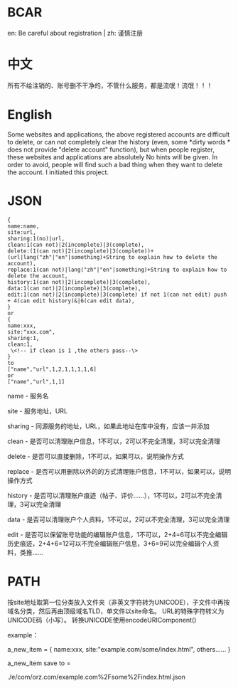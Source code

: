 # BCAR
en: Be careful about registration | zh: 谨慎注册

# 中文
所有不给注销的、账号删不干净的，不管什么服务，都是流氓！流氓！！！

# English
Some websites and applications, the above registered accounts are difficult to delete, or can not completely clear the history (even, some *dirty words * does not provide "delete account" function), but when people register, these websites and applications are absolutely No hints will be given. 
In order to avoid, people will find such a bad thing when they want to delete the account. I initiated this project.

# JSON
```
{
name:name,
site:url,
sharing:1(no)|url,
clean:1(can not)|2(incomplete)|3(complete),
delete:(1(can not)|2(incomplete)|3(complete))+
(url|lang("zh"|"en"|something)+String to explain how to delete the account),
replace:1(can not)|lang("zh"|"en"|something)+String to explain how to delete the account,
history:1(can not)|2(incomplete)|3(complete),
data:1(can not)|2(incomplete)|3(complete),
edit:1(can not)|2(incomplete)|3(complete) if not 1(can not edit) push + 4(can edit history)&|6(can edit data),
}
or
{
name:xxx,
site:"xxx.com",
sharing:1,
clean:1,
 \<!-- if clean is 1 ,the others pass--\>
}
to
["name","url",1,2,1,1,1,1,6]
or
["name","url",1,1]
```
name - 服务名

site - 服务地址，URL

sharing - 同源服务的地址，URL，如果此地址在库中没有，应该一并添加

clean - 是否可以清理账户信息，1不可以，2可以不完全清理，3可以完全清理

delete - 是否可以直接删除，1不可以，如果可以，说明操作方式

replace - 是否可以用删除以外的的方式清理账户信息，1不可以，如果可以，说明操作方式

history - 是否可以清理账户痕迹（帖子、评价……），1不可以，2可以不完全清理，3可以完全清理

data - 是否可以清理账户个人资料，1不可以，2可以不完全清理，3可以完全清理

edit - 是否可以保留账号功能的编辑账户信息，1不可以，2+4=6可以不完全编辑历史痕迹，2+4+6=12可以不完全编辑账户信息，3+6=9可以完全编辑个人资料，类推……

# PATH
按site地址取第一位分类放入文件夹（非英文字符转为UNICODE），子文件中再按域名分类，然后再由顶级域名TLD，单文件以site命名。
URL的特殊字符转义为UNICODE码（小写）。
转换UNICODE使用encodeURIComponent()

example：

a_new_item =
{
name:xxx,
site:"example.com/some/index.html",
others……
}

a_new_item save to =

./e/com/orz.com/example.com%2Fsome%2Findex.html.json

